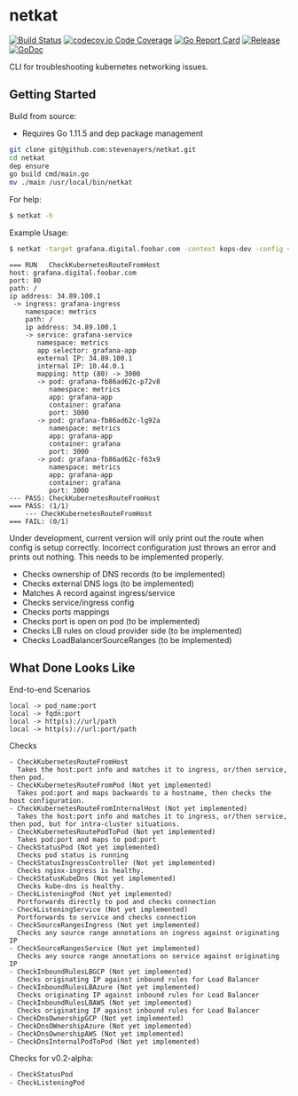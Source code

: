 # netkat
[![Build Status](https://travis-ci.org/stevenayers/netkat.svg?branch=master)](https://travis-ci.org/stevenayers/netkat)
[![codecov.io Code Coverage](https://img.shields.io/codecov/c/github/stevenayers/netkat.svg)](https://codecov.io/github/stevenayers/netkat?branch=master)
[![Go Report Card](https://goreportcard.com/badge/github.com/stevenayers/netkat)](https://goreportcard.com/report/github.com/stevenayers/netkat)
[![Release](https://img.shields.io/badge/release-v0.1--alpha-5272B4.svg)](https://github.com/stevenayers/netkat/releases/tag/v0.1-alpha)
[![GoDoc](https://godoc.org/github.com/stevenayers/netkat?status.svg)](https://godoc.org/github.com/stevenayers/netkat)

CLI for troubleshooting kubernetes networking issues.

## Getting Started

Build from source:
* Requires Go 1.11.5 and dep package management
```bash
git clone git@github.com:stevenayers/netkat.git
cd netkat
dep ensure
go build cmd/main.go
mv ./main /usr/local/bin/netkat
```
For help:
```bash
$ netkat -h
```

Example Usage:
```bash
$ netkat -target grafana.digital.foobar.com -context kops-dev -config ~/.kube/config
```
```
=== RUN   CheckKubernetesRouteFromHost
host: grafana.digital.foobar.com
port: 80
path: /
ip address: 34.89.100.1
 -> ingress: grafana-ingress
    namespace: metrics
    path: /
    ip address: 34.89.100.1
    -> service: grafana-service
       namespace: metrics
       app selector: grafana-app
       external IP: 34.89.100.1
       internal IP: 10.44.0.1
       mapping: http (80) -> 3000
       -> pod: grafana-fb86ad62c-p72v8
          namespace: metrics
          app: grafana-app
          container: grafana
          port: 3000
       -> pod: grafana-fb86ad62c-lg92a
          namespace: metrics
          app: grafana-app
          container: grafana
          port: 3000
       -> pod: grafana-fb86ad62c-f63x9
          namespace: metrics
          app: grafana-app
          container: grafana
          port: 3000
--- PASS: CheckKubernetesRouteFromHost
=== PASS: (1/1)
    --- CheckKubernetesRouteFromHost
=== FAIL: (0/1)
```

Under development, current version will only print out the route when config is setup correctly.
Incorrect configuration just throws an error and prints out nothing. This needs to be implemented properly.

* Checks ownership of DNS records (to be implemented)
* Checks external DNS logs (to be implemented)
* Matches A record against ingress/service
* Checks service/ingress config
* Checks ports mappings
* Checks port is open on pod (to be implemented)
* Checks LB rules on cloud provider side (to be implemented)
* Checks LoadBalancerSourceRanges (to be implemented)


## What Done Looks Like
End-to-end Scenarios
```
local -> pod_name:port
local -> fqdn:port
local -> http(s)://url/path
local -> http(s)://url:port/path
```

Checks
```
- CheckKubernetesRouteFromHost
  Takes the host:port info and matches it to ingress, or/then service, then pod.
- CheckKubernetesRouteFromPod (Not yet implemented)
  Takes pod:port and maps backwards to a hostname, then checks the host configuration.
- CheckKubernetesRouteFromInternalHost (Not yet implemented)
  Takes the host:port info and matches it to ingress, or/then service, then pod, but for intra-cluster situations.
- CheckKubernetesRoutePodToPod (Not yet implemented)
  Takes pod:port and maps to pod:port
- CheckStatusPod (Not yet implemented)
  Checks pod status is running
- CheckStatusIngressController (Not yet implemented)
  Checks nginx-ingress is healthy.
- CheckStatusKubeDns (Not yet implemented)
  Checks kube-dns is healthy.
- CheckListeningPod (Not yet implemented)
  Portforwards directly to pod and checks connection
- CheckListeningService (Not yet implemented)
  Portforwards to service and checks connection
- CheckSourceRangesIngress (Not yet implemented)
  Checks any source range annotations on ingress against originating IP
- CheckSourceRangesService (Not yet implemented)
  Checks any source range annotations on service against originating IP
- CheckInboundRulesLBGCP (Not yet implemented)
  Checks originating IP against inbound rules for Load Balancer
- CheckInboundRulesLBAzure (Not yet implemented)
  Checks originating IP against inbound rules for Load Balancer
- CheckInboundRulesLBAWS (Not yet implemented)
  Checks originating IP against inbound rules for Load Balancer
- CheckDnsOwnershipGCP (Not yet implemented)
- CheckDnsOWnershipAzure (Not yet implemented)
- CheckDnsOwnershipAWS (Not yet implemented)
- CheckDnsInternalPodToPod (Not yet implemented)
```


Checks for v0.2-alpha:
```bash
- CheckStatusPod
- CheckListeningPod

```
